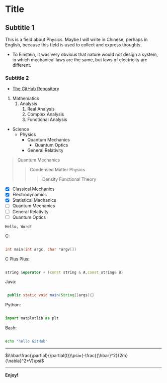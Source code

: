 # Title

## Subtitle 1

This is a field about Physics. Maybe I will write in Chinese, perhaps in English, because this field is used to collect and express thoughts.

* To Einstein, it was very obvious that nature would not design a system, in which mechanical laws are the same, but laws of electricity are different.

### Subtitle 2

* [The GitHub Repository](https://github.com/ConAntares/Luke_Dark_Theme/)

1. Mathematics
    1. Analysis
        1. Real Analysis
        2. Complex Analysis
        3. Functional Analysis

* Science
    * Physics
        * Quantum Mechanics
            * Quantum Optics
        * General Relativity

> Quantum Mechanics
>> Condensed Matter Physics
>>> Density Functional Theory

* [x] Classical Mechanics
* [x] Electrodynamics
* [x] Statistical Mechanics
* [ ] Quantum Mechanics
* [ ] General Relativity
* [ ] Quantum Optics

```Hello, Word!```

C:  
```C

int main(int argc, char *argv[])

```

C Plus Plus:  
```Cpp

string &operator + (const string & A,const string& B)

```

Java:  
```Java

 public static void main(String[]args){}

```  


Python:
```Python

import matplotlib as plt

```

Bash:
```Bash

echo "hello GitHub"

```

---

$i\hbar\frac{\partial}{\partial{t}}\psi=(-\frac{{\hbar}^2}{2m}{\nabla}^2+V)\psi$

---

**Enjoy!**